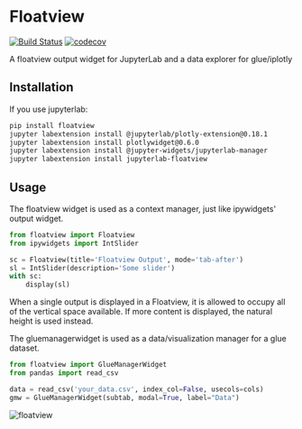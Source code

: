 # Floatview

[![Build Status](https://travis-ci.org/jupyter-widgets/jupyterlab-floatview.svg?branch=master)](https://travis-ci.org/jupyter-widgets/jupyterlab-floatview)
[![codecov](https://codecov.io/gh/jupyter-widgets/jupyterlab-floatview/branch/master/graph/badge.svg)](https://codecov.io/gh/jupyter-widgets/jupyterlab-floatview)

A floatview output widget for JupyterLab and a data explorer for glue/iplotly

## Installation

If you use jupyterlab:

```bash
pip install floatview
jupyter labextension install @jupyterlab/plotly-extension@0.18.1
jupyter labextension install plotlywidget@0.6.0
jupyter labextension install @jupyter-widgets/jupyterlab-manager
jupyter labextension install jupyterlab-floatview
```

## Usage

The floatview widget is used as a context manager, just like ipywidgets' output
widget.

```python
from floatview import Floatview
from ipywidgets import IntSlider

sc = Floatview(title='Floatview Output', mode='tab-after')
sl = IntSlider(description='Some slider')
with sc:
    display(sl)
```


When a single output is displayed in a Floatview, it is allowed to occupy all of
the vertical space available. If more content is displayed, the natural height
is used instead.

The gluemanagerwidget is used as a data/visualization manager for a glue dataset.

```python
from floatview import GlueManagerWidget
from pandas import read_csv

data = read_csv('your_data.csv', index_col=False, usecols=cols)
gmw = GlueManagerWidget(subtab, modal=True, label="Data")
```

![floatview](floatview.png)
